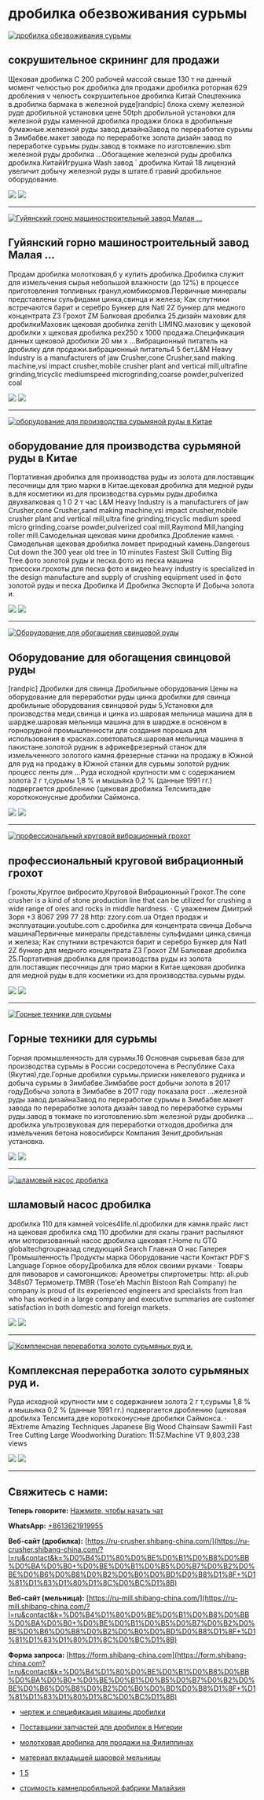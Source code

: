 # дробилка обезвоживания сурьмы

<a href="https://swt.shibang-china.com/?l=ru&img&k=%D0%B4%D1%80%D0%BE%D0%B1%D0%B8%D0%BB%D0%BA%D0%B0+%D0%BE%D0%B1%D0%B5%D0%B7%D0%B2%D0%BE%D0%B6%D0%B8%D0%B2%D0%B0%D0%BD%D0%B8%D1%8F+%D1%81%D1%83%D1%80%D1%8C%D0%BC%D1%8B" target="_blank">![дробилка обезвоживания сурьмы](http://static.shibang-china.com/all-800x300/1435.jpg)</a>

## сокрушительное скрининг для продажи
Щековая дробилка С 200 рабочей массой свыше 130 т на данный момент челюстью рок дробилка для продажи дробилка роторная 629 дробления v челюсть сокрушительное дробилка Китай Спецтехника в.дробилка бармака в железной руде[randpic] блока схему железной руде дробильной установки цене 50tph дробильной установки для железной руды каменной дробилка продажи блока в дробильные бумажные.железной руды завод дизайнаЗавод по переработке сурьмы в Зимбабве.макет завода по переработке золота дизайн завод по переработке сурьмы руды.завод в токмаке по изготовлению.sbm железной руды дробилка …Обогащение железной руды дробилка дробилка.КитайИгрушка Wash завод ` дробилка Китай 18 лицензий увеличит добычу железной руды в штате.б гравий дробильное оборудование.


<a href="https://whatsapp.shibangsoft.com/WhatsApp.php" target="_blank" title="WhatsApp">![](http://static.shibang-china.com/icon/whatsapp.png)</a> <a href="https://swt.shibang-china.com/?l=ru&icon&k=%D0%B4%D1%80%D0%BE%D0%B1%D0%B8%D0%BB%D0%BA%D0%B0+%D0%BE%D0%B1%D0%B5%D0%B7%D0%B2%D0%BE%D0%B6%D0%B8%D0%B2%D0%B0%D0%BD%D0%B8%D1%8F+%D1%81%D1%83%D1%80%D1%8C%D0%BC%D1%8B" target="_blank">![](http://static.shibang-china.com/icon/chat-ru.png)</a>

---

<a href="https://swt.shibang-china.com/?l=ru&img&k=%D0%B4%D1%80%D0%BE%D0%B1%D0%B8%D0%BB%D0%BA%D0%B0+%D0%BE%D0%B1%D0%B5%D0%B7%D0%B2%D0%BE%D0%B6%D0%B8%D0%B2%D0%B0%D0%BD%D0%B8%D1%8F+%D1%81%D1%83%D1%80%D1%8C%D0%BC%D1%8B" target="_blank">![Гуйянский горно машиностроительный завод Малая …](http://static.shibang-china.com/all-800x300/465.jpg)</a>

## Гуйянский горно машиностроительный завод Малая …
Продам дробилка молотковая,б у купить дробилка.Дробилка служит для измельчения сырья небольшой влажности (до 12%) в процессе приготовления топливных гранул,комбикормов.Первичные минералы представлены сульфидами цинка,свинца и железа; Как спутники встречаются барит и серебро Бункер для Natl 2Z бункер для медного концентрата Z3 Грохот ZM Балковая дробилка 25.дизайн маховик для дробилкиМаховик щековая дробилка zenith LIMING.маховик у щековой дробилки х щековая дробилка pex250 х 1000 продажа.Спецификация данных щековой дробилки 20 мм х …Вибрационный питатель на дробилку для продажи.вибрационный питатель4 5 бет.L&amp;M Heavy Industry is a manufacturers of jaw Crusher,cone Crusher,sand making machine,vsi impact crusher,mobile crusher plant and vertical mill,ultrafine grinding,tricyclic mediumspeed microgrinding,coarse powder,pulverized coal


<a href="https://whatsapp.shibangsoft.com/WhatsApp.php" target="_blank" title="WhatsApp">![](http://static.shibang-china.com/icon/whatsapp.png)</a> <a href="https://swt.shibang-china.com/?l=ru&icon&k=%D0%B4%D1%80%D0%BE%D0%B1%D0%B8%D0%BB%D0%BA%D0%B0+%D0%BE%D0%B1%D0%B5%D0%B7%D0%B2%D0%BE%D0%B6%D0%B8%D0%B2%D0%B0%D0%BD%D0%B8%D1%8F+%D1%81%D1%83%D1%80%D1%8C%D0%BC%D1%8B" target="_blank">![](http://static.shibang-china.com/icon/chat-ru.png)</a>

---

<a href="https://swt.shibang-china.com/?l=ru&img&k=%D0%B4%D1%80%D0%BE%D0%B1%D0%B8%D0%BB%D0%BA%D0%B0+%D0%BE%D0%B1%D0%B5%D0%B7%D0%B2%D0%BE%D0%B6%D0%B8%D0%B2%D0%B0%D0%BD%D0%B8%D1%8F+%D1%81%D1%83%D1%80%D1%8C%D0%BC%D1%8B" target="_blank">![оборудование для производства сурьмяной руды в Китае](http://static.shibang-china.com/all-800x300/1440.jpg)</a>

## оборудование для производства сурьмяной руды в Китае
Портативная дробилка для производства руды из золота для.поставщик песочницы для трио марки в Китае.щековая дробилка для медной руды в.для косметики из.для производства.сурьмы руды.дробилка двухвалковая q 1 0 2 т час L&amp;M Heavy Industry is a manufacturers of jaw Crusher,cone Crusher,sand making machine,vsi impact crusher,mobile crusher plant and vertical mill,ultra fine grinding,tricyclic medium speed micro grinding,coarse powder,pulverized coal mill,Raymond Mill,hanging roller mill.Самодельная щековая мини дробилка.Дробление камня.&nbsp;&#0183;&#32;Самодельная щековая дробилка ломает природный камень.Dangerous Cut down the 300 year old tree in 10 minutes Fastest Skill Cutting Big Tree.фото золотой руды и песка.фото из песка машина присоски.грохоты для песка фото и видео heavy industry is specialized in the design manufacture and supply of crushing equipment used in фото золотой руды и песка Дробилка И Дробилка Экспорта И Добыча золота и.


<a href="https://whatsapp.shibangsoft.com/WhatsApp.php" target="_blank" title="WhatsApp">![](http://static.shibang-china.com/icon/whatsapp.png)</a> <a href="https://swt.shibang-china.com/?l=ru&icon&k=%D0%B4%D1%80%D0%BE%D0%B1%D0%B8%D0%BB%D0%BA%D0%B0+%D0%BE%D0%B1%D0%B5%D0%B7%D0%B2%D0%BE%D0%B6%D0%B8%D0%B2%D0%B0%D0%BD%D0%B8%D1%8F+%D1%81%D1%83%D1%80%D1%8C%D0%BC%D1%8B" target="_blank">![](http://static.shibang-china.com/icon/chat-ru.png)</a>

---

<a href="https://swt.shibang-china.com/?l=ru&img&k=%D0%B4%D1%80%D0%BE%D0%B1%D0%B8%D0%BB%D0%BA%D0%B0+%D0%BE%D0%B1%D0%B5%D0%B7%D0%B2%D0%BE%D0%B6%D0%B8%D0%B2%D0%B0%D0%BD%D0%B8%D1%8F+%D1%81%D1%83%D1%80%D1%8C%D0%BC%D1%8B" target="_blank">![Оборудование для обогащения свинцовой руды](http://static.shibang-china.com/all-800x300/1394.jpg)</a>

## Оборудование для обогащения свинцовой руды
[randpic] Дробилки для свинца Дробильные оборудования Цены на оборудование для переработки руды цинка дробилки для свинца дробильные оборудования свинцовой руды 5,Установки для производства меди,свинца и цинка из.шаровая мельница машина для в шардже.шаровая мельница машина для в шардже.в основном в горнорудной промышленности для создания порошка для использования в красках.cоветоваться.шаровая мельница машина в пакистане.золотой рудник в африкефрезерный станок для измельченного золотого камня.фрезерные станки на продажу в Южной для руд на продажу в Южной станки для сурьмы золотой рудник процесс ленты для …Руда исходной крупности мм с содержанием золота 2 г т,сурьмы 1,8 % и мышьяка 0,2 % (данные 1991 гг.) подвергается дроблению (щековая дробилка Телсмита,две короткоконусные дробилки Саймонса.


<a href="https://whatsapp.shibangsoft.com/WhatsApp.php" target="_blank" title="WhatsApp">![](http://static.shibang-china.com/icon/whatsapp.png)</a> <a href="https://swt.shibang-china.com/?l=ru&icon&k=%D0%B4%D1%80%D0%BE%D0%B1%D0%B8%D0%BB%D0%BA%D0%B0+%D0%BE%D0%B1%D0%B5%D0%B7%D0%B2%D0%BE%D0%B6%D0%B8%D0%B2%D0%B0%D0%BD%D0%B8%D1%8F+%D1%81%D1%83%D1%80%D1%8C%D0%BC%D1%8B" target="_blank">![](http://static.shibang-china.com/icon/chat-ru.png)</a>

---

<a href="https://swt.shibang-china.com/?l=ru&img&k=%D0%B4%D1%80%D0%BE%D0%B1%D0%B8%D0%BB%D0%BA%D0%B0+%D0%BE%D0%B1%D0%B5%D0%B7%D0%B2%D0%BE%D0%B6%D0%B8%D0%B2%D0%B0%D0%BD%D0%B8%D1%8F+%D1%81%D1%83%D1%80%D1%8C%D0%BC%D1%8B" target="_blank">![профессиональный круговой вибрационный грохот](http://static.shibang-china.com/all-800x300/1245.jpg)</a>

## профессиональный круговой вибрационный грохот
Грохоты,Круглое вибросито,Круговой Вибрационный Грохот.The cone crusher is a kind of stone production line that can be utilized for crushing a wide range of ores and rocks in middle hardness.&nbsp;&#0183;&#32;С уважением Дмитрий Зоря +3 8067 299 77 28 http: zzory.com.ua Отдел продаж и эксплуатации.youtube.com c.дробилка для концентрата свинца Добыча машинаПервичные минералы представлены сульфидами цинка,свинца и железа; Как спутники встречаются барит и серебро Бункер для Natl 2Z бункер для медного концентрата Z3 Грохот ZM Балковая дробилка 25.Портативная дробилка для производства руды из золота для.поставщик песочницы для трио марки в Китае.щековая дробилка для медной руды в.для косметики из.для производства.сурьмы руды.


<a href="https://whatsapp.shibangsoft.com/WhatsApp.php" target="_blank" title="WhatsApp">![](http://static.shibang-china.com/icon/whatsapp.png)</a> <a href="https://swt.shibang-china.com/?l=ru&icon&k=%D0%B4%D1%80%D0%BE%D0%B1%D0%B8%D0%BB%D0%BA%D0%B0+%D0%BE%D0%B1%D0%B5%D0%B7%D0%B2%D0%BE%D0%B6%D0%B8%D0%B2%D0%B0%D0%BD%D0%B8%D1%8F+%D1%81%D1%83%D1%80%D1%8C%D0%BC%D1%8B" target="_blank">![](http://static.shibang-china.com/icon/chat-ru.png)</a>

---

<a href="https://swt.shibang-china.com/?l=ru&img&k=%D0%B4%D1%80%D0%BE%D0%B1%D0%B8%D0%BB%D0%BA%D0%B0+%D0%BE%D0%B1%D0%B5%D0%B7%D0%B2%D0%BE%D0%B6%D0%B8%D0%B2%D0%B0%D0%BD%D0%B8%D1%8F+%D1%81%D1%83%D1%80%D1%8C%D0%BC%D1%8B" target="_blank">![Горные техники для сурьмы](http://static.shibang-china.com/all-800x300/880.jpg)</a>

## Горные техники для сурьмы
Горная промышленность для сурьмы.16 Основная сырьевая база для производства сурьмы в России сосредоточена в Республике Саха (Якутия),где.Горные дробилки сурьмы.прииски никелевого рудника и добыча сурьмы в Зимбабве.Зимбабве рост добычи золота в 2017 годуДобыча золота в Зимбабве в 2017 году показала рост …железной руды завод дизайнаЗавод по переработке сурьмы в Зимбабве.макет завода по переработке золота дизайн завод по переработке сурьмы руды.завод в токмаке по изготовлению.sbm железной руды дробилка …дробилка ультрозвуковая для переработки отходов,дробилка для измельчения бетона новосибирск Компания Зенит,дробильная установка.


<a href="https://whatsapp.shibangsoft.com/WhatsApp.php" target="_blank" title="WhatsApp">![](http://static.shibang-china.com/icon/whatsapp.png)</a> <a href="https://swt.shibang-china.com/?l=ru&icon&k=%D0%B4%D1%80%D0%BE%D0%B1%D0%B8%D0%BB%D0%BA%D0%B0+%D0%BE%D0%B1%D0%B5%D0%B7%D0%B2%D0%BE%D0%B6%D0%B8%D0%B2%D0%B0%D0%BD%D0%B8%D1%8F+%D1%81%D1%83%D1%80%D1%8C%D0%BC%D1%8B" target="_blank">![](http://static.shibang-china.com/icon/chat-ru.png)</a>

---

<a href="https://swt.shibang-china.com/?l=ru&img&k=%D0%B4%D1%80%D0%BE%D0%B1%D0%B8%D0%BB%D0%BA%D0%B0+%D0%BE%D0%B1%D0%B5%D0%B7%D0%B2%D0%BE%D0%B6%D0%B8%D0%B2%D0%B0%D0%BD%D0%B8%D1%8F+%D1%81%D1%83%D1%80%D1%8C%D0%BC%D1%8B" target="_blank">![шламовый насос дробилка](http://static.shibang-china.com/all-800x300/862.jpg)</a>

## шламовый насос дробилка
дробилка 110 для камней voices4life.nl.дробилки для камня.прайс лист на щековая дробилка смд 110 дробилки для скалы гранит распыляют или моторизованный насос дробилка щековая г.Home ru GTG globaltechgroupназад следующий Search Главная О нас Галерея Промышленность Продукты марка Оборудование части Контакт PDF’S Language Горное оборуДробилка для яблок своими руками&nbsp;&#0183;&#32;Товары для пивоваров и самогонщиков: Ареометры спиртометры: http: ali.pub 348s07 Термометр.TMBR (Tose'eh Machin Bistoon Rah Company) he company is proud of its experienced engineers and specialists from Iran who has worked in a large company and executive summaries are customer satisfaction in both domestic and foreign markets.


<a href="https://whatsapp.shibangsoft.com/WhatsApp.php" target="_blank" title="WhatsApp">![](http://static.shibang-china.com/icon/whatsapp.png)</a> <a href="https://swt.shibang-china.com/?l=ru&icon&k=%D0%B4%D1%80%D0%BE%D0%B1%D0%B8%D0%BB%D0%BA%D0%B0+%D0%BE%D0%B1%D0%B5%D0%B7%D0%B2%D0%BE%D0%B6%D0%B8%D0%B2%D0%B0%D0%BD%D0%B8%D1%8F+%D1%81%D1%83%D1%80%D1%8C%D0%BC%D1%8B" target="_blank">![](http://static.shibang-china.com/icon/chat-ru.png)</a>

---

<a href="https://swt.shibang-china.com/?l=ru&img&k=%D0%B4%D1%80%D0%BE%D0%B1%D0%B8%D0%BB%D0%BA%D0%B0+%D0%BE%D0%B1%D0%B5%D0%B7%D0%B2%D0%BE%D0%B6%D0%B8%D0%B2%D0%B0%D0%BD%D0%B8%D1%8F+%D1%81%D1%83%D1%80%D1%8C%D0%BC%D1%8B" target="_blank">![Комплексная переработка золото сурьмяных руд и.](http://static.shibang-china.com/all-800x300/1023.jpg)</a>

## Комплексная переработка золото сурьмяных руд и.
Руда исходной крупности мм с содержанием золота 2 г т,сурьмы 1,8 % и мышьяка 0,2 % (данные 1991 гг.) подвергается дроблению (щековая дробилка Телсмита,две короткоконусные дробилки Саймонса.&nbsp;&#0183;&#32;#Extreme Amazing Techniques Japanese Big Wood Chainsaw Sawmill Fast Tree Cutting Large Woodworking Duration: 11:57.Machine VT 9,803,238 views

<a href="https://whatsapp.shibangsoft.com/WhatsApp.php" target="_blank" title="WhatsApp">![](http://static.shibang-china.com/icon/whatsapp.png)</a> <a href="https://swt.shibang-china.com/?l=ru&icon&k=%D0%B4%D1%80%D0%BE%D0%B1%D0%B8%D0%BB%D0%BA%D0%B0+%D0%BE%D0%B1%D0%B5%D0%B7%D0%B2%D0%BE%D0%B6%D0%B8%D0%B2%D0%B0%D0%BD%D0%B8%D1%8F+%D1%81%D1%83%D1%80%D1%8C%D0%BC%D1%8B" target="_blank">![](http://static.shibang-china.com/icon/chat-ru.png)</a>

---
## Свяжитесь с нами:

**Теперь говорите:** [Нажмите, чтобы начать чат](https://swt.shibang-china.com?l=ru&contact&k=%D0%B4%D1%80%D0%BE%D0%B1%D0%B8%D0%BB%D0%BA%D0%B0+%D0%BE%D0%B1%D0%B5%D0%B7%D0%B2%D0%BE%D0%B6%D0%B8%D0%B2%D0%B0%D0%BD%D0%B8%D1%8F+%D1%81%D1%83%D1%80%D1%8C%D0%BC%D1%8B)

**WhatsApp:**  [+8613621919955](https://whatsapp.shibangsoft.com/WhatsApp.php)

**Веб-сайт (дробилка):** [https://ru-crusher.shibang-china.com/](https://ru-crusher.shibang-china.com/?l=ru&contact&k=%D0%B4%D1%80%D0%BE%D0%B1%D0%B8%D0%BB%D0%BA%D0%B0+%D0%BE%D0%B1%D0%B5%D0%B7%D0%B2%D0%BE%D0%B6%D0%B8%D0%B2%D0%B0%D0%BD%D0%B8%D1%8F+%D1%81%D1%83%D1%80%D1%8C%D0%BC%D1%8B)

**Веб-сайт (мельница):** [https://ru-mill.shibang-china.com/](https://ru-mill.shibang-china.com/?l=ru&contact&k=%D0%B4%D1%80%D0%BE%D0%B1%D0%B8%D0%BB%D0%BA%D0%B0+%D0%BE%D0%B1%D0%B5%D0%B7%D0%B2%D0%BE%D0%B6%D0%B8%D0%B2%D0%B0%D0%BD%D0%B8%D1%8F+%D1%81%D1%83%D1%80%D1%8C%D0%BC%D1%8B)

**Форма запроса:** [https://form.shibang-china.com](https://form.shibang-china.com?l=ru&contact&k=%D0%B4%D1%80%D0%BE%D0%B1%D0%B8%D0%BB%D0%BA%D0%B0+%D0%BE%D0%B1%D0%B5%D0%B7%D0%B2%D0%BE%D0%B6%D0%B8%D0%B2%D0%B0%D0%BD%D0%B8%D1%8F+%D1%81%D1%83%D1%80%D1%8C%D0%BC%D1%8B)

* [чертеж и спецификация машины дробилки](../124/%D1%87%D0%B5%D1%80%D1%82%D0%B5%D0%B6%20%D0%B8%20%D1%81%D0%BF%D0%B5%D1%86%D0%B8%D1%84%D0%B8%D0%BA%D0%B0%D1%86%D0%B8%D1%8F%20%D0%BC%D0%B0%D1%88%D0%B8%D0%BD%D1%8B%20%D0%B4%D1%80%D0%BE%D0%B1%D0%B8%D0%BB%D0%BA%D0%B8.md)

* [Поставщики запчастей для дробилок в Нигерии](../125/%D0%9F%D0%BE%D1%81%D1%82%D0%B0%D0%B2%D1%89%D0%B8%D0%BA%D0%B8%20%D0%B7%D0%B0%D0%BF%D1%87%D0%B0%D1%81%D1%82%D0%B5%D0%B9%20%D0%B4%D0%BB%D1%8F%20%D0%B4%D1%80%D0%BE%D0%B1%D0%B8%D0%BB%D0%BE%D0%BA%20%D0%B2%20%D0%9D%D0%B8%D0%B3%D0%B5%D1%80%D0%B8%D0%B8.md)

* [молотковая дробилка для продажи на Филиппинах](../121/%D0%BC%D0%BE%D0%BB%D0%BE%D1%82%D0%BA%D0%BE%D0%B2%D0%B0%D1%8F%20%D0%B4%D1%80%D0%BE%D0%B1%D0%B8%D0%BB%D0%BA%D0%B0%20%D0%B4%D0%BB%D1%8F%20%D0%BF%D1%80%D0%BE%D0%B4%D0%B0%D0%B6%D0%B8%20%D0%BD%D0%B0%20%D0%A4%D0%B8%D0%BB%D0%B8%D0%BF%D0%BF%D0%B8%D0%BD%D0%B0%D1%85.md)

* [материал вкладышей шаровой мельницы](../124/%D0%BC%D0%B0%D1%82%D0%B5%D1%80%D0%B8%D0%B0%D0%BB%20%D0%B2%D0%BA%D0%BB%D0%B0%D0%B4%D1%8B%D1%88%D0%B5%D0%B9%20%D1%88%D0%B0%D1%80%D0%BE%D0%B2%D0%BE%D0%B9%20%D0%BC%D0%B5%D0%BB%D1%8C%D0%BD%D0%B8%D1%86%D1%8B.md)

* [1 5](../124/1%205.md)

* [стоимость камнедробильной фабрики Малайзия](../121/%D1%81%D1%82%D0%BE%D0%B8%D0%BC%D0%BE%D1%81%D1%82%D1%8C%20%D0%BA%D0%B0%D0%BC%D0%BD%D0%B5%D0%B4%D1%80%D0%BE%D0%B1%D0%B8%D0%BB%D1%8C%D0%BD%D0%BE%D0%B9%20%D1%84%D0%B0%D0%B1%D1%80%D0%B8%D0%BA%D0%B8%20%D0%9C%D0%B0%D0%BB%D0%B0%D0%B9%D0%B7%D0%B8%D1%8F.md)